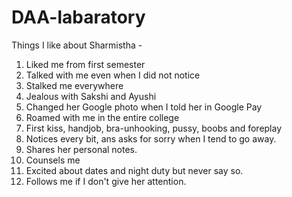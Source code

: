 # DAA-labaratory

Things I like about Sharmistha - 

1. Liked me from first semester
2. Talked with me even when I did not notice
3. Stalked me everywhere
4. Jealous with Sakshi and Ayushi
5. Changed her Google photo when I told her in Google Pay
6. Roamed with me in the entire college
7. First kiss, handjob, bra-unhooking, pussy, boobs and foreplay
8. Notices every bit, ans asks for sorry when I tend to go away.
9. Shares her personal notes.
10. Counsels me 
11. Excited about dates and night duty but never say so.
12. Follows me if I don't give her attention. 

